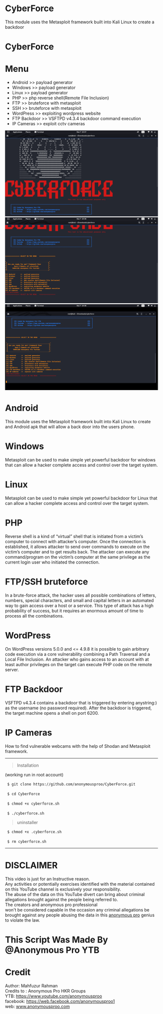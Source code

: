 # CyberForce
This module uses the Metasploit framework built into Kali Linux to create a backdoor
# CyberForce


# Menu
* Android      >>  payload generator
* Windows      >>  payload generator
* Linux        >>  payload generator
* PHP          >>  php reverse shell(Remote File Inclusion)
* FTP          >>  bruteforce with metasploit
* SSH          >>  bruteforce with metasploit
* WordPress    >>  exploiting wordpress website
* FTP Backdoor >>  VSFTPD v4.3.4 backdoor command execution
* IP Cameras   >>  exploit cctv cameras 

<img src="https://github.com/anonymousproo/CyberForce/blob/main/icon/Screenshot%20from%202020-11-07%2019-37-46.png">
<img src="https://github.com/anonymousproo/CyberForce/blob/main/icon/Screenshot%20from%202020-11-07%2019-38-04.png">
<img src="https://github.com/anonymousproo/CyberForce/blob/main/icon/Screenshot%20from%202020-11-07%2019-38-58.png">

# Android 
This module uses the Metasploit framework built into Kali Linux to create and Android apk that will allow a back door into the users phone. 
# Windows
Metasploit can be used to make simple yet powerful backdoor for windows that can allow a hacker complete access and control over the target system.
# Linux
Metasploit can be used to make simple yet powerful backdoor for Linux that can allow a hacker complete access and control over the target system.
# PHP
Reverse shell is a kind of “virtual” shell that is initiated  from a victim’s computer to connect with attacker’s computer. Once the connection is established, it allows attacker to send over commands to execute on the victim’s computer and to get results back. The attacker can execute any command/program on the victim’s computer at the same privilege as the current login user who initiated the connection. 
# FTP/SSH bruteforce
In a brute-force attack, the hacker uses all possible combinations of letters, numbers, special characters, and small and capital letters in an automated way to gain access over a host or a service. This type of attack has a high probability of success, but it requires an enormous amount of time to process all the combinations.
# WordPress
On WordPress versions 5.0.0 and <= 4.9.8 it is possible to gain arbitrary code execution via a core vulnerability combining a Path Traversal and a Local File Inclusion. An attacker who gains access to an account with at least author privileges on the target can execute PHP code on the remote server.
# FTP Backdoor
VSFTPD v4.3.4 contains a backdoor that is triggered by entering anystring:) as the username (no password required). After the backdoor is triggered, the target machine opens a shell on port 6200.
# IP Cameras
How to find vulnerable webcams with the help of Shodan and Metasploit framework.


--------------------------------

> Installation 

 (working run in root account)
 
     $ git clone https://github.com/anonymousproo/CyberForce.git

     $ cd CyberForce
     
     $ chmod +x cyberforce.sh 
	
     $ ./cyberforce.sh
     
     
> uninstaller

     $ chmod +x .cyberforce.sh

     $ rm cyberforce.sh

--------------------------------


# DISCLAIMER

This video is just for an Instructive reason.<br>
Any activities or potentially exercises identified with the material contained on this YouTube channel is exclusively your responsibility.<br>
The abuse of the data on this YouTube divert can bring about criminal allegations brought against the people being referred to.<br>
The creators and anonymous pro professional <br>
won't be considered capable in the occasion any criminal allegations be brought against any people abusing the data in this [anonymous pro](https://www.youtube.com/watch?v=B8O0sPSN6xI) genius to violate the law.<br>
     
# This Script Was Made By @Anonymous Pro YTB <br>

# Credit

Author: Mahfuzur Rahman <br>
Credits to : Anonymous Pro HKR Groups <br>
YTB: https://www.youtube.com/anonymousproo <br>
facebook: https://web.facebook.com/anonymousproo1 <br>
web: www.anonymousproo.com <br>
